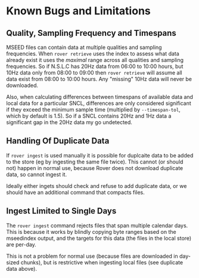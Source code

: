 
# Known Bugs and Limitations

## Quality, Sampling Frequency and Timespans

MSEED files can contain data at multiple qualities and sampling
frequencies.  When `rover retrieve` uses the index to assess what data
already exist it uses the *maximal* range across all qualities and
sampling frequencies.  So if N.S.L.C has 20Hz data from 06:00 to 10:00
hours, but 10Hz data only from 08:00 to 09:00 then `rover retrieve`
will assume all data exist from 08:00 to 10:00 hours.  Any "missing"
10Hz data will never be downloaded.

Also, when calculating differences between timespans of available data
and local data for a particular SNCL, differences are only considered
significant if they exceed the minimum sample time (multiplied by
`--timespan-tol`, which by default is 1.5).  So if a SNCL contains
20Hz and 1Hz data a significant gap in the 20Hz data my go undetected.

## Handling Of Duplicate Data

If `rover ingest` is used manually it is possible for duplcaite data
to be added to the store (eg by ingesting the same file twice).  This
cannot (or should not) happen in normal use, because Rover does not
download duplicate data, so cannot ingest it.

Ideally either ingets should check and refuse to add duplicate data,
or we should have an additional command that compacts files.

## Ingest Limited to Single Days

The `rover ingest` command rejects files that span multiple calendar
days.  This is because it works by blindly copying byte ranges based
on the mseedindex output, and the targets for this data (the files in
the local store) are per-day.

This is not a problem for normal use (because files are downloaded in
day-sized chunks), but is restrictive when ingesting local files (see
duplicate data above).
